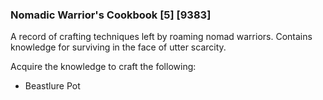 ### Nomadic Warrior's Cookbook [5] [9383]

A record of crafting techniques left by roaming nomad warriors. Contains knowledge for surviving in the face of utter scarcity.

Acquire the knowledge to craft the following:

- Beastlure Pot